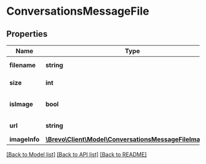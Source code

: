 # ConversationsMessageFile

## Properties
Name | Type | Description | Notes
------------ | ------------- | ------------- | -------------
**filename** | **string** | Name of the file | [optional] 
**size** | **int** | Size in bytes | [optional] 
**isImage** | **bool** | Whether the file is an image | [optional] 
**url** | **string** | URL of the file | [optional] 
**imageInfo** | [**\Brevo\Client\Model\ConversationsMessageFileImageInfo**](ConversationsMessageFileImageInfo.md) |  | [optional] 

[[Back to Model list]](../../README.md#documentation-for-models) [[Back to API list]](../../README.md#documentation-for-api-endpoints) [[Back to README]](../../README.md)


